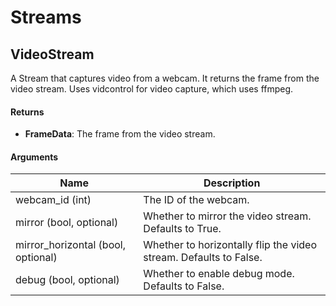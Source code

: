 # Streams

## VideoStream
A Stream that captures video from a webcam. It returns the frame from the video stream. Uses vidcontrol for video
capture, which uses ffmpeg.

#### Returns

- **FrameData**: The frame from the video stream.

#### Arguments

| Name | Description |
| ---- | ----------- |
| webcam_id (int) | The ID of the webcam. |
| mirror (bool, optional) | Whether to mirror the video stream. Defaults to True. |
| mirror_horizontal (bool, optional) | Whether to horizontally flip the video stream. Defaults to False. |
| debug (bool, optional) | Whether to enable debug mode. Defaults to False. |
